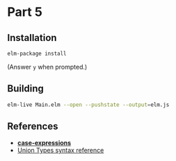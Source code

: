 Part 5
======

## Installation

```bash
elm-package install
```

(Answer `y` when prompted.)


## Building

```bash
elm-live Main.elm --open --pushstate --output=elm.js
```

## References

* [**case-expressions**](http://elm-lang.org/docs/syntax#conditionals)
* [Union Types syntax reference](http://elm-lang.org/docs/syntax#union-types)
